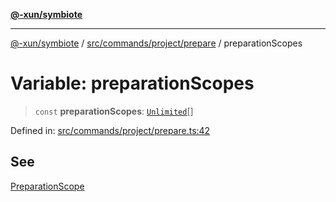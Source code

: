 [**@-xun/symbiote**](../../../../../README.md)

***

[@-xun/symbiote](../../../../../README.md) / [src/commands/project/prepare](../README.md) / preparationScopes

# Variable: preparationScopes

> `const` **preparationScopes**: [`Unlimited`](../../../../configure/enumerations/UnlimitedGlobalScope.md#unlimited)[]

Defined in: [src/commands/project/prepare.ts:42](https://github.com/Xunnamius/symbiote/blob/d10510b26b60a15206271bb6da7ebcd862e067c4/src/commands/project/prepare.ts#L42)

## See

[PreparationScope](../../../../configure/enumerations/UnlimitedGlobalScope.md)
